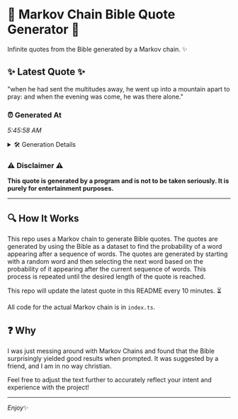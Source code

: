 # 📖 Markov Chain Bible Quote Generator 📖

Infinite quotes from the Bible generated by a Markov chain. ✨

## ✨ Latest Quote ✨
"when he had sent the multitudes away, he went up into a mountain apart to pray: and when the evening was come, he was there alone."

### ⏰ Generated At
*5:45:58 AM*

<details>
    <summary>🛠️ Generation Details</summary>
    <p>
        <strong>🌱 Seed:</strong> when<br>
        <strong>🔄 Iterations:</strong> 25<br>
        <strong>📜 Context History:</strong><br>[ when ]: he<br>[ when, he ]: had<br>[ when, he, had ]: sent<br>[ when, he, had, sent ]: the<br>[ when, he, had, sent, the ]: multitudes<br>[ when, he, had, sent, the, multitudes ]: away,<br>[ he, had, sent, the, multitudes, away, ]: he<br>[ had, sent, the, multitudes, away,, he ]: went<br>[ sent, the, multitudes, away,, he, went ]: up<br>[ the, multitudes, away,, he, went, up ]: into<br>[ multitudes, away,, he, went, up, into ]: a<br>[ away,, he, went, up, into, a ]: mountain<br>[ he, went, up, into, a, mountain ]: apart<br>[ went, up, into, a, mountain, apart ]: to<br>[ up, into, a, mountain, apart, to ]: pray:<br>[ into, a, mountain, apart, to, pray: ]: and<br>[ a, mountain, apart, to, pray:, and ]: when<br>[ mountain, apart, to, pray:, and, when ]: the<br>[ apart, to, pray:, and, when, the ]: evening<br>[ to, pray:, and, when, the, evening ]: was<br>[ pray:, and, when, the, evening, was ]: come,<br>[ and, when, the, evening, was, come, ]: he<br>[ when, the, evening, was, come,, he ]: was<br>[ the, evening, was, come,, he, was ]: there<br>[ evening, was, come,, he, was, there ]: alone.<br>
    </p>
</details>

### ⚠️ Disclaimer ⚠️
**This quote is generated by a program and is not to be taken seriously. It is purely for entertainment purposes.**

---

## 🔍 How It Works

This repo uses a Markov chain to generate Bible quotes. The quotes are generated by using the Bible as a dataset to find the probability of a word appearing after a sequence of words. The quotes are generated by starting with a random word and then selecting the next word based on the probability of it appearing after the current sequence of words. This process is repeated until the desired length of the quote is reached.

This repo will update the latest quote in this README every 10 minutes. ⏳

All code for the actual Markov chain is in `index.ts`.

## ❓ Why

I was just messing around with Markov Chains and found that the Bible surprisingly yielded good results when prompted. 
It was suggested by a friend, and I am in no way christian.

Feel free to adjust the text further to accurately reflect your intent and experience with the project!

---

*Enjoy*✨
